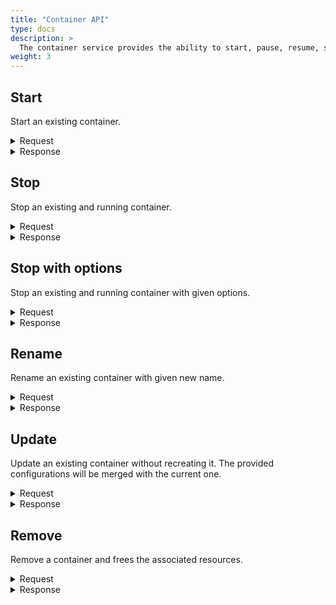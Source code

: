 ```yaml
---
title: "Container API"
type: docs
description: >
  The container service provides the ability to start, pause, resume, stop, stop with specified options, rename, update or remove existing containers.
weight: 3
---
```


## **Start**
Start an existing container.

<details>
  <summary>Request</summary>

**Hono Command:** `command//<name>:<namespace>:edge:containers/req//start`

**Ditto Message:**

> | Name | Value | Description |
> | - | - | - |
> | topic | `<name>/<namespace>/things/live/messages/start` | Information about the affected Thing and the type of operation |
> | path | `/features/Container:<UUID>/inbox/messages/start` | A path that references a part of a Thing which is affected by this message |
> | **Headers** | | Additional headers |
> | response-required | true/false | If response required |
> | content-type | `application/json` | The content type |
> | correlation-id | container UUID | The container UUID |
> | **Value** | | |

<br>

**Example** : In this example, you can start an existing container.

**Topic:** `command//edge:device/req//start`
```json
{
	"topic":"edge/device/things/live/messages/start",
	"headers":{
		"response-required":true,
		"content-type":"application/json",
		"correlation-id":"<UUID>"
	},
	"path":"/features/Container:<UUID>/inbox/messages/start",
	"value":{}
}
```
</details>

<details>
  <summary>Response</summary>

**Hono Command** : `command//<name>:<namespace>:edge:containers/res//start`

**Ditto Message:**

> | Name | Value | Description |
> | - | - | - |
> | topic | `<name>/<namespace>/things/live/messages/start` | Information about the affected Thing and the type of operation |
> | path | `/features/Container:<UUID>/outbox/messages/start` | A path that references a part of a Thing which is affected by this message |
> | **Headers** | | Additional headers |
> | content-type | `application/json` | The content type |
> | correlation-id | \<UUID\> | The same correlation id as the sent request message |
> | **Status** | | Status of the operation start over the container |

<br>


**Example** : The response of the start operation.

**Topic:** `command//edge:device/res//start``
```json
{
	"topic":"edge/device/things/live/messages/start",
	"headers":{
		"content-type":"application/json",
		"correlation-id":"<UUID>"
	},
	"path":"/features/Container:<UUID>/outbox/messages/start",
	"status": 204
}
```
</details>

## **Stop**
Stop an existing and running container.

<details>
  <summary>Request</summary>

**Hono Command:** `command//<name>:<namespace>:edge:containers/req//stop`

**Ditto Message:**

> | Name | Value | Description |
> | - | - | - |
> | topic | `<name>/<namespace>/things/live/messages/stop` | Information about the affected Thing and the type of operation |
> | path | `/features/Container:<UUID>/inbox/messages/stop` | A path that references a part of a Thing which is affected by this message |
> | **Headers** | | Additional headers |
> | response-required | true/false | If response required |
> | content-type | `application/json` | The content type |
> | correlation-id | container UUID | The container UUID |
> | **Value** | | |

<br>

**Example** : In this example, you can stop an existing and running container.

**Topic:** `command//edge:device/req//stop`
```json
{
	"topic":"edge/device/things/live/messages/stop",
	"headers":{
		"response-required":true,
		"content-type":"application/json",
		"correlation-id":"<UUID>"
	},
	"path":"/features/Container:<UUID>/inbox/messages/stop",
	"value":{}
}
```
</details>

<details>
  <summary>Response</summary>

**Hono Command** : `command//<name>:<namespace>:edge:containers/res//stop`

**Ditto Message:**

> | Name | Value | Description |
> | - | - | - |
> | topic | `<name>/<namespace>/things/live/messages/stop` | Information about the affected Thing and the type of operation |
> | path | `/features/Container:<UUID>/outbox/messages/stop` | A path that references a part of a Thing which is affected by this message |
> | **Headers** | | Additional headers |
> | content-type | `application/json` | The content type |
> | correlation-id | \<UUID\> | The same correlation id as the sent request message |
> | **Status** | | Status of the operation stop over the container |

<br>

**Example** : The response of the stop operation.

**Topic:** `command//edge:device/res//stop``
```json
{
	"topic":"edge/device/things/live/messages/stop",
	"headers":{
		"content-type":"application/json",
		"correlation-id":"<UUID>"
	},
	"path":"/features/Container:<UUID>/outbox/messages/stop",
	"status":204
}
```
</details>

## **Stop with options**
Stop an existing and running container with given options.

<details>
  <summary>Request</summary>

**Hono Command:** `command//<name>:<namespace>:edge:containers/req//stopWithOptions`

**Ditto Message:**

> | Name | Value | Description |
> | - | - | - |
> | topic | `<name>/<namespace>/things/live/messages/stopWithOptions` | Information about the affected Thing and the type of operation |
> | path | `/features/Container:<UUID>/inbox/messages/stopWithOptions` | A path that references a part of a Thing which is affected by this message |
> | **Headers** | | Additional headers |
> | response-required | true/false | If response required |
> | content-type | `application/json` | The content type |
> | correlation-id | container UUID | The container UUID |
> | **Value** | | |
> | signal | `SIGTERM` | Stop a container using a specific signal. Signals could be specified by using their names or numbers, e.g. SIGINT or 2 |
> | timeout | -1 << 63 // -9223372036854775808 | Sets the timeout period in seconds to gracefully stop the container. When timeout expires the container process would be forcibly killed |
> | force | true/false | Whether to send a SIGKILL signal to the container's process if it does not finish within the timeout specified |

<br>

**Example** : In this example, you can stop an existing and running container with specified options.

**Topic:** `command//edge:device/req//stopWithOptions`
```json
{
	"topic":"edge/device/things/live/messages/stopWithOptions",
	"headers":{
		"response-required":true,
		"content-type":"application/json",
		"correlation-id":"<UUID>"
	},
	"path":"/features/Container:<UUID>/inbox/messages/stopWithOptions",
	"value":{
		"signal":"SIGINT",
		"timeout": 30,
		"force": true
	}
}
```
</details>

<details>
  <summary>Response</summary>

**Hono Command** : `command//<name>:<namespace>:edge:containers/res//stopWithOptions`

**Ditto Message:**

> | Name | Value | Description |
> | - | - | - |
> | topic | `<name>/<namespace>/things/live/messages/stopWithOptions` | Information about the affected Thing and the type of operation |
> | path | `/features/Container:<UUID>/outbox/messages/stopWithOptions` | A path that references a part of a Thing which is affected by this message |
> | **Headers** | | Additional headers |
> | content-type | `application/json` | The content type |
> | correlation-id | \<UUID\> | The same correlation id as the sent request message |
> | **Status** | | Status of the operation stop with options over the container |

<br>


**Example** : The response of the stopWithOptions operation.

**Topic:** `command//edge:device/res//stopWithOptions``
```json
{
	"topic":"edge/device/things/live/messages/stopWithOptions",
	"headers":{
		"content-type":"application/json",
		"correlation-id":"<UUID>"
	},
	"path":"/features/Container:<UUID>/outbox/messages/stopWithOptions",
	"status":204
}
```
</details>

## **Rename**
Rename an existing container with given new name.

<details>
  <summary>Request</summary>

**Hono Command:** `command//<name>:<namespace>:edge:containers/req//rename`

**Ditto Message:**

> | Name | Value | Description |
> | - | - | - |
> | topic | `<name>/<namespace>/things/live/messages/rename` | Information about the affected Thing and the type of operation |
> | path | `/features/Container:<UUID>/inbox/messages/rename` | A path that references a part of a Thing which is affected by this message |
> | **Headers** | | Additional headers |
> | response-required | true/false | If response required |
> | content-type | `application/json` | The content type |
> | correlation-id | container UUID | The container UUID |
> | **Value** | | The container new name |

<br>

**Example** : In this example, you can rename an existing container with specified name.

**Topic:** `command//edge:device/req//rename`
```json
{
	"topic":"edge/device/things/live/messages/rename",
	"headers":{
		"response-required":true,
		"content-type":"application/json",
		"correlation-id":"<UUID>"
	},
	"path":"/features/Container:<UUID>/inbox/messages/rename",
	"value":"new_container_name"
}
```
</details>

<details>
  <summary>Response</summary>

**Hono Command** : `command//<name>:<namespace>:edge:containers/res//rename`

**Ditto Message:**

> | Name | Value | Description |
> | - | - | - |
> | topic | `<name>/<namespace>/things/live/messages/rename` | Information about the affected Thing and the type of operation |
> | path | `/features/Container:<UUID>/outbox/messages/rename` | A path that references a part of a Thing which is affected by this message |
> | **Headers** | | Additional headers |
> | content-type | `application/json` | The content type |
> | correlation-id | \<UUID\> | The same correlation id as the sent request message |
> | **Status** | | Status of the operation rename container |

<br>

**Example** : The response of the rename operation.

**Topic:** `command//edge:device/res//rename``
```json
{
	"topic":"edge/device/things/live/messages/rename",
	"headers":{
		"content-type":"application/json",
		"correlation-id":"<UUID>"
	},
	"path":"/features/Container:<UUID>/outbox/messages/rename",
	"status":204
}
```
</details>

## **Update**
Update an existing container without recreating it. The provided configurations will be merged with the current one.

<details>
  <summary>Request</summary>

**Hono Command:** `command//<name>:<namespace>:edge:containers/req//update`

**Ditto Message:**

> | Name | Value | Description |
> | - | - | - |
> | topic | `<name>/<namespace>/things/live/messages/update` | Information about the affected Thing and the type of operation |
> | path | `/features/Container:<UUID>/inbox/messages/update` | A path that references a part of a Thing which is affected by this message |
> | **Headers** | | Additional headers |
> | response-required | true/false | If response required |
> | content-type | `application/json` | The content type |
> | correlation-id | container UUID | The container UUID |
> | **Value** | | |
> | **restartPolicy** | | Updates the restart policy for the container. The policy will be applied when the container exits |
> | type | no/always/unless-stopped/on-failure | Supported restart policies |
> | maxRetryCount | -1 << 31 // -2147483648 | Updates the number of retries that will be made to restart the container on exit if the policy is on-failure |
> | timeout | -1 << 63 // -9223372036854775808 | Updates the time out period in seconds for each retry that will be made to restart the container on exit if the policy is set to on-failure |
> | **resources** | | |
> | memory | | Updates the max amount of memory the container can use in the form of 200m, 1.2g |
> | memoryReservation | | Updates the soft memory limitation in the form of 200m, 1.2g |
> | memorySwap | | Updates the total amount of memory + swap that the container can use in the form of 200m, 1.2g |

<br>

**Example** : In this example, you can update an existing container with specified options.

**Topic:** `command//edge:device/req//update`
```json
{
	"topic":"edge/device/things/live/messages/update",
	"headers":{
		"response-required":true,
		"content-type":"application/json",
		"correlation-id":"<UUID>"
	},
	"path":"/features/Container:<UUID>/inbox/messages/update",
	"value":{
		"restartPolicy":{
			"type":"on-failure",
			"maxRetryCount":3,
			"timeout":10
		},
		"resources":{
			"memory":"500M",
			"memoryReservation":"300M",
			"memorySwap":"1G",
		}
	}
}
```
</details>

<details>
  <summary>Response</summary>

**Hono Command** : `command//<name>:<namespace>:edge:containers/res//update`

**Ditto Message:**

> | Name | Value | Description |
> | - | - | - |
> | topic | `<name>/<namespace>/things/live/messages/update` | Information about the affected Thing and the type of operation |
> | path | `/features/Container:<UUID>/outbox/messages/update` | A path that references a part of a Thing which is affected by this message |
> | **Headers** | | Additional headers |
> | content-type | `application/json` | The content type |
> | correlation-id | \<UUID\> | The same correlation id as the sent request message |
> | **Status** | | Status of the operation update over the container |

<br>

**Example** : The response of the update operation.

**Topic:** `command//edge:device/res//update``
```json
{
	"topic":"edge/device/things/live/messages/update",
	"headers":{
		"content-type":"application/json",
		"correlation-id":"<UUID>"
	},
	"path":"/features/Container:<UUID>/outbox/messages/update",
	"status":204
}
```
</details>

## **Remove**
Remove a container and frees the associated resources.

<details>
  <summary>Request</summary>

**Hono Command:** `command//<name>:<namespace>:edge:containers/req//remove`

**Ditto Message:**

> | Name | Value | Description |
> | - | - | - |
> | topic | `<name>/<namespace>/things/live/messages/remove` | Information about the affected Thing and the type of operation |
> | path | `/features/Container:<UUID>/inbox/messages/remove` | A path that references a part of a Thing which is affected by this message |
> | **Headers** | | Additional headers |
> | response-required | true/false | If response required |
> | content-type | `application/json` | The content type |
> | correlation-id | container UUID | The container UUID |
> | **Value** | true/false | Force stopping before removing a container |

<br>

**Example** : In this example, you can remove an existing container.

**Topic:** `command//edge:device/req//remove`
```json
{
	"topic":"edge/device/things/live/messages/remove",
	"headers":{
		"response-required":true,
		"content-type":"application/json",
		"correlation-id":"<UUID>"
	},
	"path":"/features/Container:<UUID>/inbox/messages/remove",
	"value":true
}
```
</details>

<details>
  <summary>Response</summary>

**Hono Command** : `command//<name>:<namespace>:edge:containers/res//remove`

**Ditto Message:**

> | Name | Value | Description |
> | - | - | - |
> | topic | `<name>/<namespace>/things/live/messages/remove` | Information about the affected Thing and the type of operation |
> | path | `/features/Container:<UUID>/outbox/messages/remove` | A path that references a part of a Thing which is affected by this message |
> | **Headers** | | Additional headers |
> | content-type | `application/json` | The content type |
> | correlation-id | \<UUID\> | The same correlation id as the sent request message |
> | **Status** | | Status of the operation remove container |

<br>

**Example** : The response of the remove operation.

**Topic:** `command//edge:device/res//remove``
```json
{
	"topic":"edge/device/things/live/messages/remove",
	"headers":{
		"content-type":"application/json",
		"correlation-id":"<UUID>"
	},
	"path":"/features/Container:<UUID>/outbox/messages/remove",
	"status":204
}
```
</details>